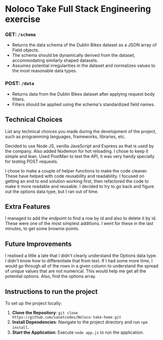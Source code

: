 # Noloco Take Full Stack Engineering exercise

### GET: `/schema`

- Returns the data schema of the Dublin Bikes dataset as a JSON array of Field objects.
- The schema should be dynamically derived from the dataset, accommodating similarly shaped datasets.
- Assumes potential irregularities in the dataset and normalizes values to the most reasonable data types.

### POST: `/data`

- Returns data from the Dublin Bikes dataset after applying request body filters.
- Filters should be applied using the schema's standardized field names.

## Technical Choices

List any technical choices you made during the development of the project, such as programming languages, frameworks, libraries, etc.

Decided to use Node JS, vanilla JavaScript and Express as that is used by the company. Also added Nodemon for hot reloading. I chose to keep it simple and lean. Used PostMan to test the API, it was very handy specially for testing POST requests.

I chose to make a couple of helper functions to make the code cleaner. These have helped with code reusability and readability. I focused on getting an end to end solution working first, then refactored the code to make it more readable and reusable. I decided to try to go back and figure out the options data type, but I ran out of time.

## Extra Features

I managed to add the endpoint to find a row by id and also to delete it by id. These were one of the most simplest additions. I went for these in the last minutes, to get some brownie points.

## Future Improvements

I realised a little a late that I didn't clearly understand the Options data type. I didn't know how to differentiate that from text. If I had some more time, I would go through all of the rows in a given column to understand the spread of unique values that are not numerical. This would help me get all the potential options. Also, find the options array.

## Instructions to run the project

To set up the project locally:

1. **Clone the Repository**: `git clone https://github.com/sanatcodes/Noloco-take-home.git`
2. **Install Dependencies**: Navigate to the project directory and run `npm install`.
3. **Start the Application**: Execute `node app.js` to run the application.

